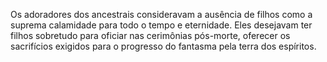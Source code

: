 ﻿Os adoradores dos ancestrais consideravam a ausência de filhos como a suprema calamidade para todo o tempo e eternidade. Eles desejavam  ter filhos sobretudo para oficiar nas cerimônias pós-morte, oferecer os sacrifícios exigidos para o progresso do fantasma pela terra dos espíritos.